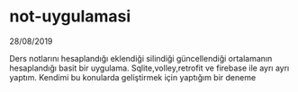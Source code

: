 # not-uygulamasi

28/08/2019

Ders notlarını hesaplandığı eklendiği silindiği güncellendiği ortalamanın hesaplandığı basit bir uygulama.
Sqlite,volley,retrofit ve firebase ile ayrı ayrı yaptım. Kendimi bu konularda geliştirmek için yaptığım bir deneme
